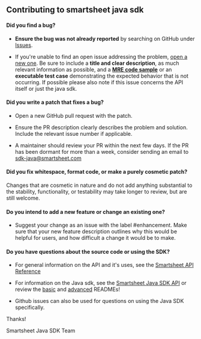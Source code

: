 ## Contributing to smartsheet java sdk

#### **Did you find a bug?**

* **Ensure the bug was not already reported** by searching on GitHub under [Issues](https://github.com/smartsheet/smartsheet-java-sdk/issues).

* If you're unable to find an open issue addressing the problem, [open a new one](https://github.com/smartsheet/smartsheet-java-sdk/issues/new). Be sure to include a **title and clear description**, as much relevant information as possible, and a **[MRE code sample](https://stackoverflow.com/help/minimal-reproducible-example)** or an **executable test case** demonstrating the expected behavior that is not occurring. If possible please also note if this issue concerns the API itself or just the java sdk.

#### **Did you write a patch that fixes a bug?**

* Open a new GitHub pull request with the patch.

* Ensure the PR description clearly describes the problem and solution. Include the relevant issue number if applicable.

* A maintainer should review your PR within the next few days. If the PR has been dormant for more than a week, consider sending an email to sdk-java@smartsheet.com 

#### **Did you fix whitespace, format code, or make a purely cosmetic patch?**

Changes that are cosmetic in nature and do not add anything substantial to the stability, functionality, or testability may take longer to review, but are still welcome.

#### **Do you intend to add a new feature or change an existing one?**

* Suggest your change as an issue with the label #enhancement. Make sure that your new feature description outlines why this would be helpful for users, and how difficult a change it would be to make.

#### **Do you have questions about the source code or using the SDK?**

* For general information on the API and it's uses, see the [Smartsheet API Reference](https://smartsheet.redoc.ly/)

* For information on the Java sdk, see the [Smartsheet Java SDK API](https://smartsheet.github.io/smartsheet-java-sdk/apidocs/) or review the [basic](https://github.com/smartsheet/smartsheet-java-sdk#readme) and [advanced](https://github.com/smartsheet/smartsheet-java-sdk/blob/mainline/ADVANCED.md) READMEs!

* Github issues can also be used for questions on using the Java SDK specifically.

Thanks!

Smartsheet Java SDK Team
